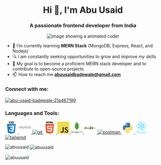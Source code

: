 <!-- [![MasterHead](https://logicmojo.com/assets/dist/new_pages/images/js-gif.gif)](https://github.com/AbuUsaid) -->

<!-- <img src="https://logicmojo.com/assets/dist/new_pages/images/js-gif.gif" alt="MainBanner" style="max-width: 100%; display: inline-block;" /> -->

<h1 align="center">Hi 👋, I'm Abu Usaid</h1>
<h3 align="center">A passionate frontend developer from India</h3>

<!-- ![Alt Text](https://propulsive.in/assets/img/service-icon/service-dtls.jpg) -->

<p align="center">
  <img src="https://propulsive.in/assets/img/service-icon/service-dtls.jpg" alt="image showing a animated coder"  style="height: auto; width: 400px;"/>
</p>



- 🌱 I’m currently learning **MERN Stack** (MongoDB, Express, React, and Nodejs)
- 🔍 I am constantly seeking opportunities to grow and improve my skills
- 🎯 My goal is to become a proficient MERN stack developer and to contribute to open-source projects 
- 📫 How to reach me **abuusaidbadewale@gmail.com**

<h3 align="left">Connect with me:</h3>
<p align="left">
<a href="https://linkedin.com/in/abu-usaid-badewale-21a467199" target="blank"><img align="center" src="https://raw.githubusercontent.com/rahuldkjain/github-profile-readme-generator/master/src/images/icons/Social/linked-in-alt.svg" alt="abu-usaid-badewale-21a467199" height="30" width="40" /></a>
</p>

<h3 align="left">Languages and Tools:</h3>
<p align="left"> <a href="https://www.w3schools.com/css/" target="_blank" rel="noreferrer"> <img src="https://raw.githubusercontent.com/devicons/devicon/master/icons/css3/css3-original-wordmark.svg" alt="css3" width="40" height="40"/> </a> <a href="https://expressjs.com" target="_blank" rel="noreferrer"> <img src="https://raw.githubusercontent.com/devicons/devicon/master/icons/express/express-original-wordmark.svg" alt="express" width="40" height="40"/> </a> <a href="https://git-scm.com/" target="_blank" rel="noreferrer"> <img src="https://www.vectorlogo.zone/logos/git-scm/git-scm-icon.svg" alt="git" width="40" height="40"/> </a> <a href="https://www.w3.org/html/" target="_blank" rel="noreferrer"> <img src="https://raw.githubusercontent.com/devicons/devicon/master/icons/html5/html5-original-wordmark.svg" alt="html5" width="40" height="40"/> </a> <a href="https://developer.mozilla.org/en-US/docs/Web/JavaScript" target="_blank" rel="noreferrer"> <img src="https://raw.githubusercontent.com/devicons/devicon/master/icons/javascript/javascript-original.svg" alt="javascript" width="40" height="40"/> </a> <a href="https://www.mongodb.com/" target="_blank" rel="noreferrer"> <img src="https://raw.githubusercontent.com/devicons/devicon/master/icons/mongodb/mongodb-original-wordmark.svg" alt="mongodb" width="40" height="40"/> </a> <a href="https://nodejs.org" target="_blank" rel="noreferrer"> <img src="https://raw.githubusercontent.com/devicons/devicon/master/icons/nodejs/nodejs-original-wordmark.svg" alt="nodejs" width="40" height="40"/> </a> <a href="https://postman.com" target="_blank" rel="noreferrer"> <img src="https://www.vectorlogo.zone/logos/getpostman/getpostman-icon.svg" alt="postman" width="40" height="40"/> </a> <a href="https://www.python.org" target="_blank" rel="noreferrer"> <img src="https://raw.githubusercontent.com/devicons/devicon/master/icons/python/python-original.svg" alt="python" width="40" height="40"/> </a> <a href="https://reactjs.org/" target="_blank" rel="noreferrer"> <img src="https://raw.githubusercontent.com/devicons/devicon/master/icons/react/react-original-wordmark.svg" alt="react" width="40" height="40"/> </a> <a href="https://tailwindcss.com/" target="_blank" rel="noreferrer"> <img src="https://www.vectorlogo.zone/logos/tailwindcss/tailwindcss-icon.svg" alt="tailwind" width="40" height="40"/> </a> </p>

<p><img align="left" src="https://github-readme-stats.vercel.app/api/top-langs?username=abuusaid&show_icons=true&locale=en&layout=compact" alt="abuusaid" /></p>

<p>&nbsp;<img align="center" src="https://github-readme-stats.vercel.app/api?username=abuusaid&show_icons=true&locale=en" alt="abuusaid" /></p>

<p><img align="center" src="https://github-readme-streak-stats.herokuapp.com/?user=abuusaid&" alt="abuusaid" /></p>
